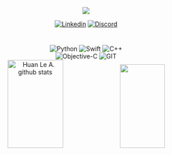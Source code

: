 
<p align="center">
    <img src="https://readme-typing-svg.herokuapp.com?font=IBM+Plex+Mono&size=45&duration=1000&pause=1000&color=F75656&background=38D4ED00&width=650&height=120&lines=Huan+Le+Anh!+++++Hollaaaa!!!+;Swift+%7C+iOS+Developer">
 
  </a>
</p>



<div align="center">


[![Linkedin](https://img.shields.io/badge/LinkedIn-F75656?style=for-the-badge&logo=linkedin&logoColor=white)](https://www.linkedin.com/in/huanleanh/)
[![Discord](https://img.shields.io/badge/Discord-F75656?style=for-the-badge&logo=discord&logoColor=white)](https://discord.com/channels/@nil)


<h1></h1>


<div style="display: inline_block">
  <img align="align" alt="Python" src="https://img.shields.io/badge/Python-F75656?style=for-the-badge&logo=python&logoColor=white"/>
  <img align="align" alt="Swift" src="https://img.shields.io/badge/Swift-F75656?style=for-the-badge&logo=swift&logoColor=white"/>
  <img align="align" alt="C++" src="https://img.shields.io/badge/C++-F75656?style=for-the-badge&logo=cplusplus&logoColor=white"/><br/>
  <img align="align" alt="Objective-C" src="https://img.shields.io/badge/Objective C-F75656?style=for-the-badge&logo=objc&logoColor=black"/>
  <img align="align" alt="GIT" src="https://img.shields.io/badge/Git-F75656?style=for-the-badge&logo=git&logoColor=white"/>  
   

</div>



<div align="center">  
  <img width="50%" height="200px" src="https://github-readme-stats.vercel.app/api?username=huanleanh&show_icons=true&count_private=true&hide_border=true&title_color=F75656&icon_color=F75656&text_color=F75656&bg_color=0d1117" alt="Huan Le A. github stats" /> 
  <img width="45%" height="190px" src="https://github-readme-stats.vercel.app/api/top-langs/?username=huanleanh&layout=compact&hide_border=true&title_color=F75656&text_color=F75656&bg_color=0d1117"/>
</div>
